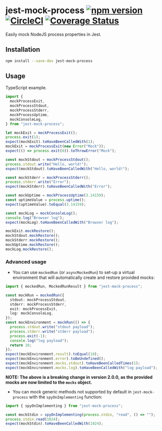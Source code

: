 # jest-mock-process [![npm version](https://badge.fury.io/js/jest-mock-process.svg)](https://www.npmjs.com/package/jest-mock-process) [![CircleCI](https://circleci.com/gh/EpicEric/jest-mock-process/tree/main.svg?style=svg)](https://circleci.com/gh/EpicEric/jest-mock-process/tree/main) [![Coverage Status](https://coveralls.io/repos/github/EpicEric/jest-mock-process/badge.svg?branch=main)](https://coveralls.io/github/EpicEric/jest-mock-process?branch=master)

Easily mock NodeJS process properties in Jest.

## Installation

```sh
npm install --save-dev jest-mock-process
```

## Usage

TypeScript example.

```typescript
import {
  mockProcessExit,
  mockProcessStdout,
  mockProcessStderr,
  mockProcessUptime,
  mockConsoleLog,
} from "jest-mock-process";

let mockExit = mockProcessExit();
process.exit(1);
expect(mockExit).toHaveBeenCalledWith(1);
mockExit = mockProcessExit(new Error("Mock"));
expect(() => process.exit(0)).toThrowError("Mock");

const mockStdout = mockProcessStdout();
process.stdout.write("Hello, world!");
expect(mockStdout).toHaveBeenCalledWith("Hello, world!");

const mockStderr = mockProcessStderr();
process.stderr.write("Error");
expect(mockStderr).toHaveBeenCalledWith("Error");

const mockUptime = mockProcessUptime(3.14159);
const uptimeValue = process.uptime();
expect(uptimeValue).toEqual(3.14159);

const mockLog = mockConsoleLog();
console.log("Browser log");
expect(mockLog).toHaveBeenCalledWith("Browser log");

mockExit.mockRestore();
mockStdout.mockRestore();
mockStderr.mockRestore();
mockUptime.mockRestore();
mockLog.mockRestore();
```

### Advanced usage

- You can use `mockedRun` (or `asyncMockedRun`) to set-up a virtual environment that will automatically create and restore provided mocks:

```typescript
import { mockedRun, MockedRunResult } from "jest-mock-process";

const mockRun = mockedRun({
  stdout: mockProcessStdout,
  stderr: mockProcessStderr,
  exit: mockProcessExit,
  log: mockConsoleLog,
});
const mockEnvironment = mockRun(() => {
  process.stdout.write("stdout payload");
  process.stderr.write("stderr payload");
  process.exit(-1);
  console.log("log payload");
  return 10;
});
expect(mockEnvironment.result).toEqual(10);
expect(mockEnvironment.error).toBeUndefined();
expect(mockEnvironment.mocks.stdout).toHaveBeenCalledTimes(1);
expect(mockEnvironment.mocks.log).toHaveBeenCalledWith("log payload");
```

**NOTE: The above is a breaking change in version 2.0.0, as the provided mocks are now limited to the `mocks` object.**

- You can mock generic methods not supported by default in `jest-mock-process` with the `spyOnImplementing` function:

```typescript
import { spyOnImplementing } from "jest-mock-process";

const mockStdin = spyOnImplementing(process.stdin, "read", () => "");
process.stdin.read(1024);
expect(mockStdin).toHaveBeenCalledWith(1024);
```
